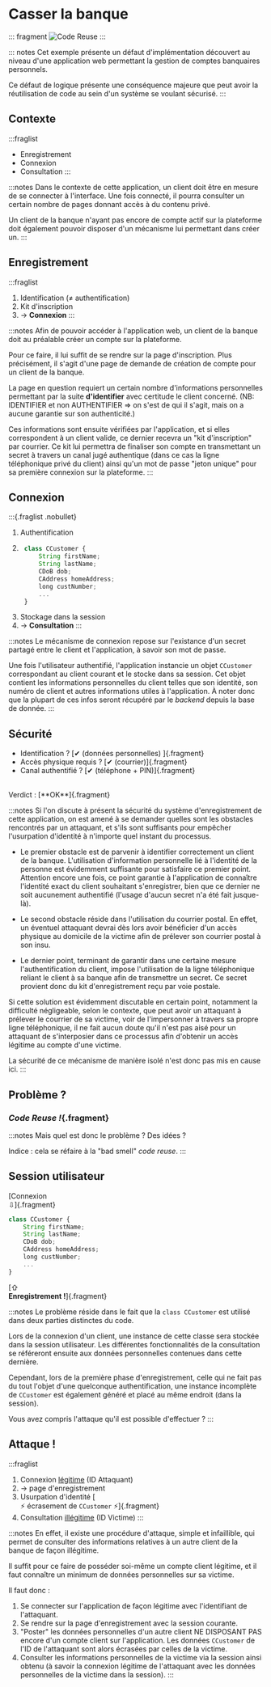 # Casser la banque

::: fragment
![*Code Reuse*](assets/img/reuse.png)
:::

::: notes
Cet exemple présente un défaut d'implémentation découvert au niveau d'une application web permettant la gestion de comptes banquaires personnels.

Ce défaut de logique présente une conséquence majeure que peut avoir la réutilisation de code au sein d'un système se voulant sécurisé.
:::

## Contexte

:::fraglist
- Enregistrement
- Connexion
- Consultation
:::

:::notes
Dans le contexte de cette application, un client doit être en mesure de se connecter à l'interface.
Une fois connecté, il pourra consulter un certain nombre de pages donnant accès à du contenu privé.

Un client de la banque n'ayant pas encore de compte actif sur la plateforme doit également pouvoir disposer d'un mécanisme lui permettant dans créer un.
:::

## Enregistrement

:::fraglist
1. Identification (&ne; authentification)
2. Kit d'inscription
3. &rarr; **Connexion**
:::


:::notes
Afin de pouvoir accéder à l'application web, un client de la banque doit au préalable créer un compte sur la plateforme.

Pour ce faire, il lui suffit de se rendre sur la page d'inscription.
Plus précisément, il s'agit d'une page de demande de création de compte pour un client de la banque.

La page en question requiert un certain nombre d'informations personnelles permettant par la suite **d'identifier** avec certitude le client concerné.
(NB: IDENTIFIER et non AUTHENTIFIER => on s'est de qui il s'agit, mais on a aucune garantie sur son authenticité.)

Ces informations sont ensuite vérifiées par l'application, et si elles correspondent à un client valide, ce dernier recevra un "kit d'inscription" par courrier.
Ce kit lui permettra de finaliser son compte en transmettant un secret à travers un canal jugé authentique (dans ce cas la ligne téléphonique privé du client) ainsi qu'un mot de passe "jeton unique" pour sa première connexion sur la plateforme.
:::

## Connexion

:::{.fraglist .nobullet}
1. Authentification
2. ```js
    class CCustomer {
        String firstName;
        String lastName;
        CDoB dob;
        CAddress homeAddress;
        long custNumber;
        ...
    }
    ```
3. Stockage dans la session
4. &rarr; **Consultation**
:::

:::notes
Le mécanisme de connexion repose sur l'existance d'un secret partagé entre le client et l'application, à savoir son mot de passe.

Une fois l'utilisateur authentifié, l'application instancie un objet `CCustomer` correspondant au client courant et le stocke dans sa session.
Cet objet contient les informations personnelles du client telles que son identité, son numéro de client et autres informations utiles à l'application.
À noter donc que la plupart de ces infos seront récupéré par le *backend* depuis la base de donnée.
:::

## Sécurité

- Identification ?
[&#10004; (données personnelles) ]{.fragment}
- Accès physique requis ? 
[&#10004; (courrier)]{.fragment}
- Canal authentifié ?
[&#10004; (téléphone + PIN)]{.fragment}

<br>
Verdict : [**OK**]{.fragment}

:::notes
Si l'on discute à présent la sécurité du système d'enregistrement de cette application, on est amené à se demander quelles sont les obstacles rencontrés par un attaquant,
et s'ils sont suffisants pour empêcher l'usurpation d'identité à n'importe quel instant du processus.

- Le premier obstacle est de parvenir à identifier correctement un client de la banque.
L'utilisation d'information personnelle lié à l'identité de la personne est évidemment suffisante pour satisfaire ce premier point.
Attention encore une fois, ce point garantie à l'application de connaître l'identité exact du client souhaitant s'enregistrer, bien que ce dernier ne soit aucunement authentifié (l'usage d'aucun secret n'a été fait jusque-là).

- Le second obstacle réside dans l'utilisation du courrier postal.
En effet, un éventuel attaquant devrai dès lors avoir bénéficier d'un accès physique au domicile de la victime afin de prélever son courrier postal à son insu.

- Le dernier point, terminant de garantir dans une certaine mesure l'authentification du client, impose l'utilisation de la ligne téléphonique reliant le client à sa banque afin de transmettre un secret.
Ce secret provient donc du kit d'enregistrement reçu par voie postale.

Si cette solution est évidemment discutable en certain point, 
notamment la difficulté négligeable, selon le contexte, que peut avoir un attaquant à prélever le courrier de sa victime, voir de l'impersonner à travers sa propre ligne téléphonique,
il ne fait aucun doute qu'il n'est pas aisé pour un attaquant de s'interposier dans ce processus afin d'obtenir un accès légitime au compte d'une victime.

La sécurité de ce mécanisme de manière isolé n'est donc pas mis en cause ici.
:::


## Problème ?
### *Code Reuse !*{.fragment}
:::notes
Mais quel est donc le problème ?
Des idées ?

Indice : cela se réfaire à la "bad smell" *code reuse*. 
:::

## Session utilisateur

[Connexion<br>&#8681;]{.fragment}


```{.js style="width: 50%;display:inline-block"}
class CCustomer {
    String firstName;
    String lastName;
    CDoB dob;
    CAddress homeAddress;
    long custNumber;
    ...
}
```

[&#8679;<br>**Enregistrement !**]{.fragment}

:::notes
Le problème réside dans le fait que la `class CCustomer` est utilisé dans deux parties distinctes du code.

Lors de la connexion d'un client, une instance de cette classe sera stockée dans la session utilisateur.
Les différentes fonctionnalités de la consultation se référeront ensuite aux données personnelles contenues dans cette dernière.

Cependant, lors de la première phase d'enregistrement, celle qui ne fait pas du tout l'objet d'une quelconque authentification,
une instance incomplète de `CCustomer` est également généré et placé au même endroit (dans la session).

Vous avez compris l'attaque qu'il est possible d'effectuer ?
:::

## Attaque !

:::fraglist
1. Connexion <u>légitime</u> (ID Attaquant)
2. &rarr; page d'enregistrement
3. Usurpation d'identité 
[<br>&#x26A1; écrasement de `CCustomer` &#x26A1;]{.fragment}
4. Consultation <u>illégitime</u> (ID Victime)
:::

:::notes
En effet, il existe une procédure d'attaque, simple et infaillible, qui permet de consulter des informations relatives à un autre client de la banque de façon illégitime.

Il suffit pour ce faire de posséder soi-même un compte client légitime, et il faut connaître un minimum de données personnelles sur sa victime.

Il faut donc :
1. Se connecter sur l'application de façon légitime avec l'identifiant de l'attaquant.
2. Se rendre sur la page d'enregistrement avec la session courante.
3. "Poster" les données personnelles d'un autre client NE DISPOSANT PAS encore d'un compte client sur l'application.
Les données `CCustomer` de l'ID de l'attaquant sont alors écrasées par celles de la victime.
4. Consulter les informations personnelles de la victime via la session ainsi obtenu (à savoir la connexion légitime de l'attaquant avec les données personnelles de la victime dans la session).
:::






